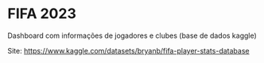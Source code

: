 # FIFA 2023
Dashboard com informações de jogadores e clubes (base de dados kaggle)

Site:
https://www.kaggle.com/datasets/bryanb/fifa-player-stats-database